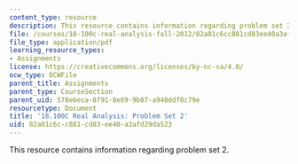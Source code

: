 ```yaml
---
content_type: resource
description: This resource contains information regarding problem set 2.
file: /courses/18-100c-real-analysis-fall-2012/82a01c6cc881cd83ee40a3afd29da523_MIT18_100CF12_ps2.pdf
file_type: application/pdf
learning_resource_types:
- Assignments
license: https://creativecommons.org/licenses/by-nc-sa/4.0/
ocw_type: OCWFile
parent_title: Assignments
parent_type: CourseSection
parent_uid: 578e6eca-8f91-8e69-9b07-a940ddf8c79e
resourcetype: Document
title: '18.100C Real Analysis: Problem Set 2'
uid: 82a01c6c-c881-cd83-ee40-a3afd29da523
---
```

This resource contains information regarding problem set 2.